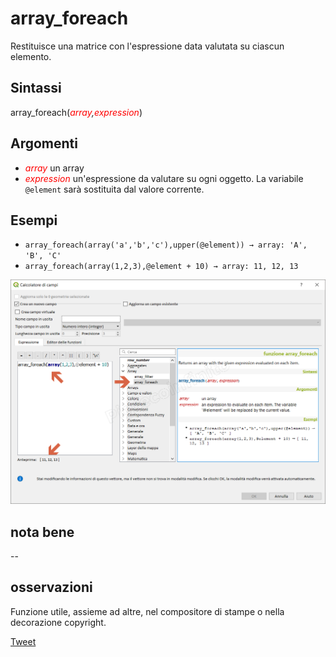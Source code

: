 # array_foreach

Restituisce una matrice con l'espressione data valutata su ciascun elemento.

## Sintassi

array_foreach(_<span style="color:red;">array</span>,<span style="color:red;">expression</span>_)

## Argomenti

* _<span style="color:red;">array</span>_ un array
* _<span style="color:red;">expression</span>_ un'espressione da valutare su ogni oggetto. La variabile `@element` sarà sostituita dal valore corrente.

## Esempi

* `array_foreach(array('a','b','c'),upper(@element)) → array: 'A', 'B', 'C'`
* `array_foreach(array(1,2,3),@element + 10) → array: 11, 12, 13`

![](/img/array/array_foreach/array_foreach1.png)

## nota bene

--

## osservazioni

Funzione utile, assieme ad altre, nel compositore di stampe o nella decorazione copyright.

[Tweet](https://twitter.com/etrimaille/status/1032631326418067457)
